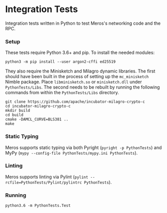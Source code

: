 # Integration Tests

Integration tests written in Python to test Meros's networking code and the RPC.

### Setup

These tests require Python 3.6+ and pip. To install the needed modules:

`python3 -m pip install --user argon2-cffi ed25519`

They also require the Minisketch and Milagro dynamic libraries. The first should have been built in the process of setting up the `mc_minisketch` Nimble package. Place `libminisketch.so` or `minisketch.dll` under `PythonTests/Libs`. The second needs to be rebuilt by running the following commands from within the `PythonTests/Libs` directory.

```
git clone https://github.com/apache/incubator-milagro-crypto-c
cd incubator-milagro-crypto-c
mkdir build
cd build
cmake -DAMCL_CURVE=BLS381 ..
make
```

### Static Typing

Meros supports static typing via both Pyright (`pyright -p PythonTests`) and MyPy (`mypy --config-file PythonTests/mypy.ini PythonTests`).

### Linting

Meros supports linting via Pylint (`pylint --rcfile=PythonTests/Pylint/pylintrc PythonTests`).

### Running

`python3.6 -m PythonTests.Test`
